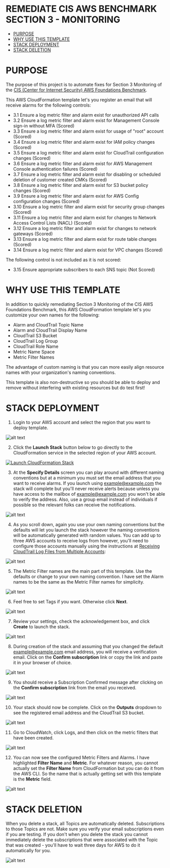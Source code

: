 # REMEDIATE CIS AWS BENCHMARK SECTION 3 - MONITORING

- [PURPOSE](#purpose)
- [WHY USE THIS TEMPLATE](#why-use-this-template)
- [STACK DEPLOYMENT](#stack-deployment)
- [STACK DELETION](#stack-deletion)

# PURPOSE
The purpose of this project is to automate fixes for Section 3 Monitoring of the [CIS (Center for Internet Security) AWS Foundations Benchmark](https://d0.awsstatic.com/whitepapers/compliance/AWS_CIS_Foundations_Benchmark.pdf).

This AWS CloudFormation template let's you register an email that will receive alarms for the following controls:

- 3.1 Ensure a log metric filter and alarm exist for unauthorized API calls
- 3.2 Ensure a log metric filter and alarm exist for Management Console sign-in without MFA (Scored)
- 3.3 Ensure a log metric filter and alarm exist for usage of "root" account (Scored)
- 3.4 Ensure a log metric filter and alarm exist for IAM policy changes (Scored)
- 3.5 Ensure a log metric filter and alarm exist for CloudTrail configuration changes (Scored)
- 3.6 Ensure a log metric filter and alarm exist for AWS Management Console authentication failures (Scored)
- 3.7 Ensure a log metric filter and alarm exist for disabling or scheduled deletion of customer created CMKs (Scored)
- 3.8 Ensure a log metric filter and alarm exist for S3 bucket policy changes (Scored)
- 3.9 Ensure a log metric filter and alarm exist for AWS Config configuration changes (Scored)
- 3.10 Ensure a log metric filter and alarm exist for security group changes (Scored)
- 3.11 Ensure a log metric filter and alarm exist for changes to Network Access Control Lists (NACL) (Scored)
- 3.12 Ensure a log metric filter and alarm exist for changes to network gateways (Scored)
- 3.13 Ensure a log metric filter and alarm exist for route table changes (Scored)
- 3.14 Ensure a log metric filter and alarm exist for VPC changes (Scored)

The following control is not included as it is not scored:

- 3.15 Ensure appropriate subscribers to each SNS topic (Not Scored)

# WHY USE THIS TEMPLATE

In addition to quickly remediating Section 3 Monitoring of the CIS AWS Foundations Benchmark, this AWS CloudFormation template let's you customize your own names for the following:

- Alarm and CloudTrail Topic Name
- Alarm and CloudTrail Display Name
- CloudTrail S3 Bucket
- CloudTrail Log Group
- CloudTrail Role Name
- Metric Name Space
- Metric Filter Names

The advantage of custom naming is that you can more easily align resource names with your organization's naming conventions.

This template is also non-destructive so you should be able to deploy and remove without interfering with existing resources but do test first!

# STACK DEPLOYMENT

1. Login to your AWS account and select the region that you want to deploy template.

![alt text](https://github.com/virtualjj/cis-aws-benchmark-section-3-monitoring-remediate/blob/master/images/readme/cis-bench-sec-3-choose-region.jpg "Example logging into AWS console and selecting a region.")

2. Click the **Launch Stack** button below to go directly to the CloudFormation service in the selected region of your AWS account.

[![Launch CloudFormation Stack](https://s3.amazonaws.com/cloudformation-examples/cloudformation-launch-stack.png
)](https://console.aws.amazon.com/cloudformation/home?region=us-west-2#/stacks/new?stackName=cis-benchmark-3-monitoring-remediate&templateURL=https://s3-us-west-2.amazonaws.com/github-cis-aws-benchmark-section-3-monitoring-remediate/cis-aws-benchmark-section-3-monitoring-remediate.yml)

3. At the **Specify Details** screen you can play around with different naming conventions but at a minimum you must set the email address that you want to receive alarms. If you launch using example@example.com the stack will complete but you'll never receive alerts because unless you have access to the mailbox of example@example.com you won't be able to verify the address. Also, use a group email instead of individuals if possible so the relevant folks can receive the notifications.

![alt text](https://github.com/virtualjj/cis-aws-benchmark-section-3-monitoring-remediate/blob/master/images/readme/cis-bench-sec-3-specify-details-part1.jpg "Set alarm email address.")

4. As you scroll down, again you use your own naming conventions but the defaults will let you launch the stack however the naming conventions will be automatically generated with random values. You can add up to three AWS accounts to receive logs from however, you'll need to configure those accounts manually using the instructions at [Receiving CloudTrail Log Files from Multiple Accounts](https://docs.aws.amazon.com/awscloudtrail/latest/userguide/cloudtrail-receive-logs-from-multiple-accounts.html):

![alt text](https://github.com/virtualjj/cis-aws-benchmark-section-3-monitoring-remediate/blob/master/images/readme/cis-bench-sec-3-specify-details-part2.jpg "Consider changing CloudTrail and CloudWatch names.")

5. The Metric Filter names are the main part of this template. Use the defaults or change to your own naming convention. I have set the Alarm names to be the same as the Metric Filter names for simplicity.

![alt text](https://github.com/virtualjj/cis-aws-benchmark-section-3-monitoring-remediate/blob/master/images/readme/cis-bench-sec-3-specify-details-part3.jpg "Consider changing Metric Filter names.")

6. Feel free to set Tags if you want. Otherwise click **Next**.

![alt text](https://github.com/virtualjj/cis-aws-benchmark-section-3-monitoring-remediate/blob/master/images/readme/cis-bench-sec-3-options.jpg "Consider changing Metric Filter names.")

7. Review your settings, check the acknowledgement box, and click **Create** to launch the stack.

![alt text](https://github.com/virtualjj/cis-aws-benchmark-section-3-monitoring-remediate/blob/master/images/readme/cis-bench-sec-3-review-and-create.jpg "Acknowledge IAM role creation and create stack.")

8. During creation of the stack and assuming that you changed the default example@example.com email address, you will receive a verification email. Click on the **Confirm subscription** link or copy the link and paste it in your browser of choice.

![alt text](https://github.com/virtualjj/cis-aws-benchmark-section-3-monitoring-remediate/blob/master/images/readme/cis-bench-sec-3-receive-email-verification.jpg "Receive verification email.")

9. You should receive a Subscription Confirmed message after clicking on the **Confirm subscription** link from the email you received.

![alt text](https://github.com/virtualjj/cis-aws-benchmark-section-3-monitoring-remediate/blob/master/images/readme/cis-bench-sec-3-subscription-confirmed.jpg "Subscription confirmed message in browser.")

10. Your stack should now be complete. Click on the **Outputs** dropdown to see the registered email address and the CloudTrail S3 bucket.

![alt text](https://github.com/virtualjj/cis-aws-benchmark-section-3-monitoring-remediate/blob/master/images/readme/cis-bench-sec-3-create-complete.jpg "Confirm Outputs.")

11. Go to CloudWatch, click Logs, and then click on the metric filters that have been created.

![alt text](https://github.com/virtualjj/cis-aws-benchmark-section-3-monitoring-remediate/blob/master/images/readme/cis-bench-sec-3-view-filters-part1.jpg "Find CloudWatch metric filters.")

12. You can now see the configured Metric Filters and Alarms. I have highlighted **Filter Name** and **Metric**. For whatever reason, you cannot actually set the **Filter Name** from CloudFormation but you can do it from the AWS CLI. So the name that is actually getting set with this template is the **Metric** field.

![alt text](https://github.com/virtualjj/cis-aws-benchmark-section-3-monitoring-remediate/blob/master/images/readme/cis-bench-sec-3-view-filters-part2.jpg "Find CloudWatch metric filters.")


# STACK DELETION

When you delete a stack, all Topics are automatically deleted. Subscriptions to those Topics are not. Make sure you verify your email subscriptions even if you are testing. If you don't when you delete the stack you cannot immediately delete the subscriptions that were associated with the Topic that was created - you'll have to wait three days for AWS to do it automatically for you.

![alt text](https://github.com/virtualjj/cis-aws-benchmark-section-3-monitoring-remediate/blob/master/images/readme/cis-bench-tip-pending-subscriptions.jpg "Have to wait 3 days for unverified subscriptions to be removed.")
